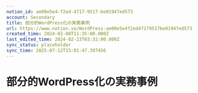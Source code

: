 ```yaml
---
notion_id: ae00e5e4-f2ed-4717-9517-be01947ed573
account: Secondary
title: 部分的WordPress化の実務事例
url: https://www.notion.so/WordPress-ae00e5e4f2ed47179517be01947ed573
created_time: 2024-02-08T11:35:00.000Z
last_edited_time: 2024-02-23T03:32:00.000Z
sync_status: placeholder
sync_time: 2025-07-12T15:01:47.397456
---
```

# 部分的WordPress化の実務事例
